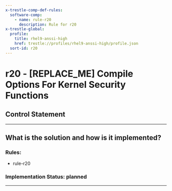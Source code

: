 ```yaml
---
x-trestle-comp-def-rules:
  software-comp:
    - name: rule-r20
      description: Rule for r20
x-trestle-global:
  profile:
    title: rhel9-anssi-high
    href: trestle://profiles/rhel9-anssi-high/profile.json
  sort-id: r20
---
```


# r20 - \[REPLACE_ME\] Compile Options For Kernel Security Functions

## Control Statement

______________________________________________________________________

## What is the solution and how is it implemented?

<!-- For implementation status enter one of: implemented, partial, planned, alternative, not-applicable -->

<!-- Note that the list of rules under ### Rules: is read-only and changes will not be captured after assembly to JSON -->

<!-- Add control implementation description here for control: r20 -->

### Rules:

  - rule-r20

### Implementation Status: planned

______________________________________________________________________
